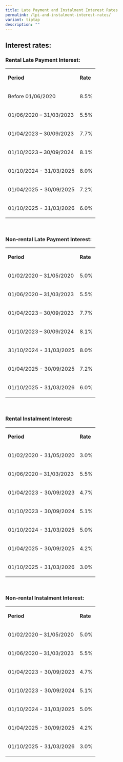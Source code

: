 ```yaml
---
title: Late Payment and Instalment Interest Rates
permalink: /lpi-and-instalment-interest-rates/
variant: tiptap
description: ""
---
```

<h2>Interest rates:</h2>
<p></p>
<h3>Rental Late Payment Interest:</h3>
<table style="minWidth: 50px">
<colgroup>
<col>
<col>
</colgroup>
<tbody>
<tr>
<td rowspan="1" colspan="1">
<p><strong>Period</strong>
</p>
</td>
<td rowspan="1" colspan="1">
<p><strong>Rate</strong>
</p>
</td>
</tr>
<tr>
<td rowspan="1" colspan="1">
<p>Before 01/06/2020</p>
</td>
<td rowspan="1" colspan="1">
<p>8.5%</p>
</td>
</tr>
<tr>
<td rowspan="1" colspan="1">
<p>01/06/2020 – 31/03/2023</p>
</td>
<td rowspan="1" colspan="1">
<p>5.5%</p>
</td>
</tr>
<tr>
<td rowspan="1" colspan="1">
<p>01/04/2023 – 30/09/2023</p>
</td>
<td rowspan="1" colspan="1">
<p>7.7%</p>
</td>
</tr>
<tr>
<td rowspan="1" colspan="1">
<p>01/10/2023 – 30/09/2024</p>
</td>
<td rowspan="1" colspan="1">
<p>8.1%</p>
</td>
</tr>
<tr>
<td rowspan="1" colspan="1">
<p>01/10/2024 - 31/03/2025</p>
</td>
<td rowspan="1" colspan="1">
<p>8.0%</p>
</td>
</tr>
<tr>
<td rowspan="1" colspan="1">
<p>01/04/2025 - 30/09/2025</p>
</td>
<td rowspan="1" colspan="1">
<p>7.2%</p>
</td>
</tr>
<tr>
<td rowspan="1" colspan="1">
<p>01/10/2025 - 31/03/2026</p>
</td>
<td rowspan="1" colspan="1">
<p>6.0%</p>
</td>
</tr>
</tbody>
</table>
<p>&nbsp;</p>
<h3>Non-rental Late Payment Interest:</h3>
<table style="minWidth: 50px">
<colgroup>
<col>
<col>
</colgroup>
<tbody>
<tr>
<td rowspan="1" colspan="1">
<p><strong>Period</strong>
</p>
</td>
<td rowspan="1" colspan="1">
<p><strong>Rate</strong>
</p>
</td>
</tr>
<tr>
<td rowspan="1" colspan="1">
<p>01/02/2020 – 31/05/2020</p>
</td>
<td rowspan="1" colspan="1">
<p>5.0%</p>
</td>
</tr>
<tr>
<td rowspan="1" colspan="1">
<p>01/06/2020 – 31/03/2023</p>
</td>
<td rowspan="1" colspan="1">
<p>5.5%</p>
</td>
</tr>
<tr>
<td rowspan="1" colspan="1">
<p>01/04/2023 – 30/09/2023</p>
</td>
<td rowspan="1" colspan="1">
<p>7.7%</p>
</td>
</tr>
<tr>
<td rowspan="1" colspan="1">
<p>01/10/2023 – 30/09/2024</p>
</td>
<td rowspan="1" colspan="1">
<p>8.1%</p>
</td>
</tr>
<tr>
<td rowspan="1" colspan="1">
<p>31/10/2024 - 31/03/2025</p>
</td>
<td rowspan="1" colspan="1">
<p>8.0%</p>
</td>
</tr>
<tr>
<td rowspan="1" colspan="1">
<p>01/04/2025 - 30/09/2025</p>
</td>
<td rowspan="1" colspan="1">
<p>7.2%</p>
</td>
</tr>
<tr>
<td rowspan="1" colspan="1">
<p>01/10/2025 - 31/03/2026</p>
</td>
<td rowspan="1" colspan="1">
<p>6.0%</p>
</td>
</tr>
</tbody>
</table>
<p>&nbsp;</p>
<h3>Rental Instalment Interest:</h3>
<table style="minWidth: 50px">
<colgroup>
<col>
<col>
</colgroup>
<tbody>
<tr>
<td rowspan="1" colspan="1">
<p><strong>Period</strong>
</p>
</td>
<td rowspan="1" colspan="1">
<p><strong>Rate</strong>
</p>
</td>
</tr>
<tr>
<td rowspan="1" colspan="1">
<p>01/02/2020 - 31/05/2020</p>
</td>
<td rowspan="1" colspan="1">
<p>3.0%</p>
</td>
</tr>
<tr>
<td rowspan="1" colspan="1">
<p>01/06/2020 – 31/03/2023</p>
</td>
<td rowspan="1" colspan="1">
<p>5.5%</p>
</td>
</tr>
<tr>
<td rowspan="1" colspan="1">
<p>01/04/2023 - 30/09/2023</p>
</td>
<td rowspan="1" colspan="1">
<p>4.7%</p>
</td>
</tr>
<tr>
<td rowspan="1" colspan="1">
<p>01/10/2023 - 30/09/2024</p>
</td>
<td rowspan="1" colspan="1">
<p>5.1%</p>
</td>
</tr>
<tr>
<td rowspan="1" colspan="1">
<p>01/10/2024 - 31/03/2025</p>
</td>
<td rowspan="1" colspan="1">
<p>5.0%</p>
</td>
</tr>
<tr>
<td rowspan="1" colspan="1">
<p>01/04/2025 - 30/09/2025</p>
</td>
<td rowspan="1" colspan="1">
<p>4.2%</p>
</td>
</tr>
<tr>
<td rowspan="1" colspan="1">
<p>01/10/2025 - 31/03/2026</p>
</td>
<td rowspan="1" colspan="1">
<p>3.0%</p>
</td>
</tr>
</tbody>
</table>
<p>&nbsp;</p>
<h3>Non-rental Instalment Interest:</h3>
<table style="minWidth: 50px">
<colgroup>
<col>
<col>
</colgroup>
<tbody>
<tr>
<td rowspan="1" colspan="1">
<p><strong>Period</strong>
</p>
</td>
<td rowspan="1" colspan="1">
<p><strong>Rate</strong>
</p>
</td>
</tr>
<tr>
<td rowspan="1" colspan="1">
<p>01/02/2020 – 31/05/2020</p>
</td>
<td rowspan="1" colspan="1">
<p>5.0%</p>
</td>
</tr>
<tr>
<td rowspan="1" colspan="1">
<p>01/06/2020 – 31/03/2023</p>
</td>
<td rowspan="1" colspan="1">
<p>5.5%</p>
</td>
</tr>
<tr>
<td rowspan="1" colspan="1">
<p>01/04/2023 - 30/09/2023</p>
</td>
<td rowspan="1" colspan="1">
<p>4.7%</p>
</td>
</tr>
<tr>
<td rowspan="1" colspan="1">
<p>01/10/2023 - 30/09/2024</p>
</td>
<td rowspan="1" colspan="1">
<p>5.1%</p>
</td>
</tr>
<tr>
<td rowspan="1" colspan="1">
<p>01/10/2024 - 31/03/2025</p>
</td>
<td rowspan="1" colspan="1">
<p>5.0%</p>
</td>
</tr>
<tr>
<td rowspan="1" colspan="1">
<p>01/04/2025 - 30/09/2025</p>
</td>
<td rowspan="1" colspan="1">
<p>4.2%</p>
</td>
</tr>
<tr>
<td rowspan="1" colspan="1">
<p>01/10/2025 - 31/03/2026</p>
</td>
<td rowspan="1" colspan="1">
<p>3.0%</p>
</td>
</tr>
</tbody>
</table>
<p>&nbsp;</p>